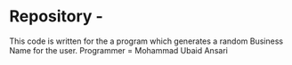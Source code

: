 #  Repository -

This code is written for the a program which generates a random Business Name for the user.
Programmer = Mohammad Ubaid Ansari